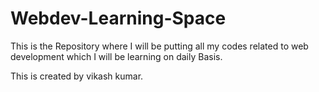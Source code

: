 # Webdev-Learning-Space

This is the Repository where I will be putting all my codes related to web development which I will be learning on daily Basis.

This is created by vikash kumar.
